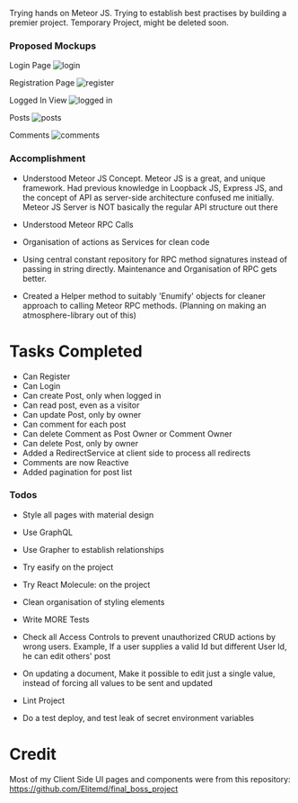 Trying hands on Meteor JS. 
Trying to establish best practises by building a premier project. 
Temporary Project, might be deleted soon.

### Proposed Mockups

Login Page
![login](https://user-images.githubusercontent.com/32112641/44999361-30a2a000-afac-11e8-9d10-46e160f13eef.jpg)

Registration Page
![register](https://user-images.githubusercontent.com/32112641/44999412-92630a00-afac-11e8-95be-684a8e8f728c.jpg)

Logged In View
![logged in](https://user-images.githubusercontent.com/32112641/44999419-a3ac1680-afac-11e8-9c93-ea1bbc660a9c.jpg)

Posts
![posts](https://user-images.githubusercontent.com/32112641/44999435-bde5f480-afac-11e8-9d65-d7911587e1dd.jpg)

Comments
![comments](https://user-images.githubusercontent.com/32112641/44999440-cf2f0100-afac-11e8-8f13-95bb03f911a6.jpg)

### Accomplishment

 - Understood Meteor JS Concept. Meteor JS is a great, and unique framework. 
 Had previous knowledge in Loopback JS, Express JS, and the concept of API
 as server-side architecture confused me initially. Meteor JS Server is NOT
 basically the regular API structure out there
 
 - Understood Meteor RPC Calls
 - Organisation of actions as Services for clean code
 - Using central constant repository for RPC method signatures instead of 
 passing in string 
 directly. Maintenance and Organisation of RPC gets better.
 
 - Created a Helper method to suitably 'Enumify' objects for cleaner approach
 to calling Meteor RPC methods. (Planning on making an atmosphere-library out
 of this)
 
# Tasks Completed
- Can Register
- Can Login
- Can create Post, only when logged in
- Can read post, even as a visitor
- Can update Post, only by owner
- Can comment for each post
- Can delete Comment as Post Owner or Comment Owner
- Can delete Post, only by owner
- Added a RedirectService at client side to process all redirects
- Comments are now Reactive
- Added pagination for post list

### Todos

- Style all pages with material design

- Use GraphQL
- Use Grapher to establish relationships

- Try easify on the project
- Try React Molecule: on the project

- Clean organisation of styling elements

- Write MORE Tests
 - Check all Access Controls to prevent unauthorized CRUD actions by wrong users. 
 Example, If a user supplies a valid Id but different User Id, he can edit others'
 post

- On updating a document, Make it possible to edit just a single value, instead
of forcing all values to be sent and updated

- Lint Project

- Do a test deploy, and test leak of secret environment variables
 
 # Credit
 Most of my Client Side UI pages and components were from this repository:
 https://github.com/Elitemd/final_boss_project